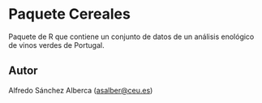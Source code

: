 # Paquete Cereales
Paquete de R que contiene un conjunto de datos de un análisis enológico de vinos verdes de Portugal.

## Autor
Alfredo Sánchez Alberca (asalber@ceu.es)
